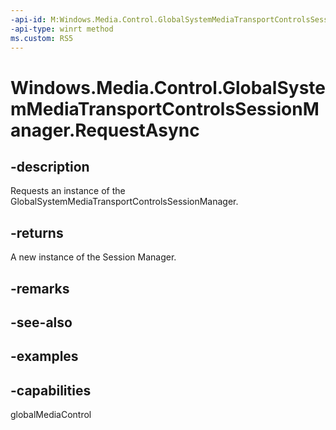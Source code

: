 ```yaml
---
-api-id: M:Windows.Media.Control.GlobalSystemMediaTransportControlsSessionManager.RequestAsync
-api-type: winrt method
ms.custom: RS5
---
```


<!-- Method syntax.
public IAsyncOperation<GlobalSystemMediaTransportControlsSessionManager> GlobalSystemMediaTransportControlsSessionManager.RequestAsync()
-->

# Windows.Media.Control.GlobalSystemMediaTransportControlsSessionManager.RequestAsync

## -description
Requests an instance of the GlobalSystemMediaTransportControlsSessionManager.

## -returns
A new instance of the Session Manager.

## -remarks

## -see-also

## -examples

## -capabilities
globalMediaControl

